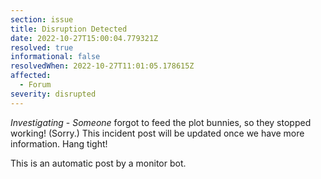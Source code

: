 ```yaml
---
section: issue
title: Disruption Detected
date: 2022-10-27T15:00:04.779321Z
resolved: true
informational: false
resolvedWhen: 2022-10-27T11:01:05.178615Z
affected:
  - Forum
severity: disrupted
---
```

*Investigating* - _Someone_ forgot to feed the plot bunnies, so they stopped working! (Sorry.) This incident post will be updated once we have more information. Hang tight!

This is an automatic post by a monitor bot.
        